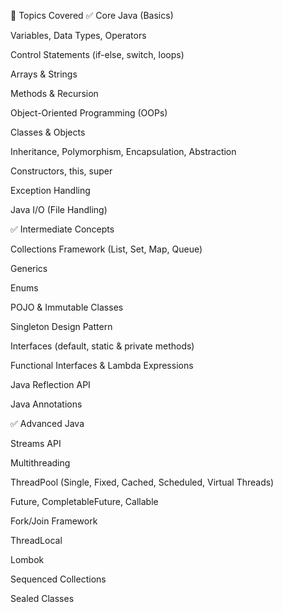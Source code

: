 📌 Topics Covered
✅ Core Java (Basics)

Variables, Data Types, Operators

Control Statements (if-else, switch, loops)

Arrays & Strings

Methods & Recursion

Object-Oriented Programming (OOPs)

Classes & Objects

Inheritance, Polymorphism, Encapsulation, Abstraction

Constructors, this, super

Exception Handling

Java I/O (File Handling)

✅ Intermediate Concepts

Collections Framework (List, Set, Map, Queue)

Generics

Enums

POJO & Immutable Classes

Singleton Design Pattern

Interfaces (default, static & private methods)

Functional Interfaces & Lambda Expressions

Java Reflection API

Java Annotations

✅ Advanced Java

Streams API

Multithreading

ThreadPool (Single, Fixed, Cached, Scheduled, Virtual Threads)

Future, CompletableFuture, Callable

Fork/Join Framework

ThreadLocal

Lombok

Sequenced Collections

Sealed Classes
